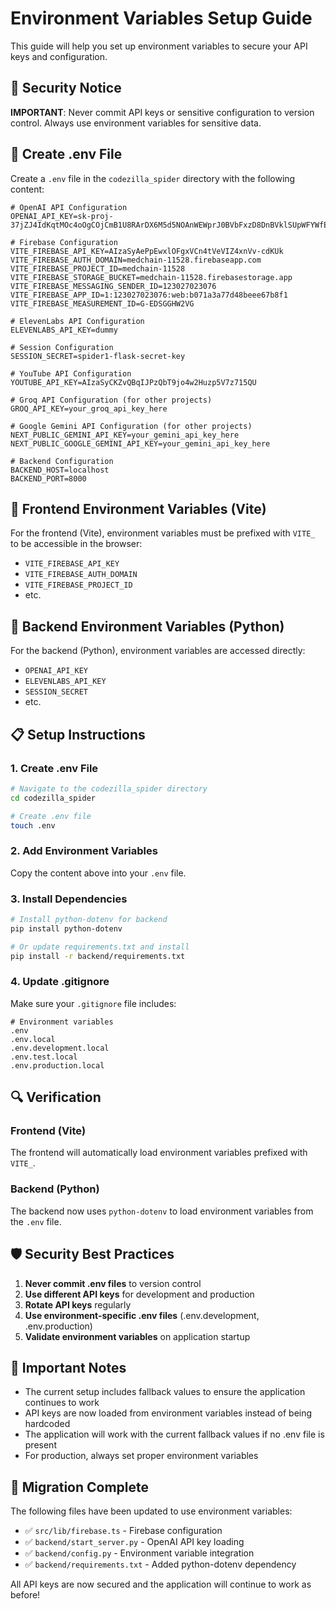 # Environment Variables Setup Guide

This guide will help you set up environment variables to secure your API keys and configuration.

## 🔐 Security Notice

**IMPORTANT**: Never commit API keys or sensitive configuration to version control. Always use environment variables for sensitive data.

## 📁 Create .env File

Create a `.env` file in the `codezilla_spider` directory with the following content:

```env
# OpenAI API Configuration
OPENAI_API_KEY=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

# Firebase Configuration
VITE_FIREBASE_API_KEY=AIzaSyAePpEwxlOFgxVCn4tVeVIZ4xnVv-cdKUk
VITE_FIREBASE_AUTH_DOMAIN=medchain-11528.firebaseapp.com
VITE_FIREBASE_PROJECT_ID=medchain-11528
VITE_FIREBASE_STORAGE_BUCKET=medchain-11528.firebasestorage.app
VITE_FIREBASE_MESSAGING_SENDER_ID=123027023076
VITE_FIREBASE_APP_ID=1:123027023076:web:b071a3a77d48beee67b8f1
VITE_FIREBASE_MEASUREMENT_ID=G-EDSGGHW2VG

# ElevenLabs API Configuration
ELEVENLABS_API_KEY=dummy

# Session Configuration
SESSION_SECRET=spider1-flask-secret-key

# YouTube API Configuration
YOUTUBE_API_KEY=AIzaSyCKZvQBqIJPzQbT9jo4w2Huzp5V7z715QU

# Groq API Configuration (for other projects)
GROQ_API_KEY=your_groq_api_key_here

# Google Gemini API Configuration (for other projects)
NEXT_PUBLIC_GEMINI_API_KEY=your_gemini_api_key_here
NEXT_PUBLIC_GOOGLE_GEMINI_API_KEY=your_gemini_api_key_here

# Backend Configuration
BACKEND_HOST=localhost
BACKEND_PORT=8000
```

## 🔧 Frontend Environment Variables (Vite)

For the frontend (Vite), environment variables must be prefixed with `VITE_` to be accessible in the browser:

- `VITE_FIREBASE_API_KEY`
- `VITE_FIREBASE_AUTH_DOMAIN`
- `VITE_FIREBASE_PROJECT_ID`
- etc.

## 🐍 Backend Environment Variables (Python)

For the backend (Python), environment variables are accessed directly:

- `OPENAI_API_KEY`
- `ELEVENLABS_API_KEY`
- `SESSION_SECRET`
- etc.

## 📋 Setup Instructions

### 1. Create .env File
```bash
# Navigate to the codezilla_spider directory
cd codezilla_spider

# Create .env file
touch .env
```

### 2. Add Environment Variables
Copy the content above into your `.env` file.

### 3. Install Dependencies
```bash
# Install python-dotenv for backend
pip install python-dotenv

# Or update requirements.txt and install
pip install -r backend/requirements.txt
```

### 4. Update .gitignore
Make sure your `.gitignore` file includes:
```gitignore
# Environment variables
.env
.env.local
.env.development.local
.env.test.local
.env.production.local
```

## 🔍 Verification

### Frontend (Vite)
The frontend will automatically load environment variables prefixed with `VITE_`.

### Backend (Python)
The backend now uses `python-dotenv` to load environment variables from the `.env` file.

## 🛡️ Security Best Practices

1. **Never commit .env files** to version control
2. **Use different API keys** for development and production
3. **Rotate API keys** regularly
4. **Use environment-specific .env files** (.env.development, .env.production)
5. **Validate environment variables** on application startup

## 🚨 Important Notes

- The current setup includes fallback values to ensure the application continues to work
- API keys are now loaded from environment variables instead of being hardcoded
- The application will work with the current fallback values if no .env file is present
- For production, always set proper environment variables

## 🔄 Migration Complete

The following files have been updated to use environment variables:

- ✅ `src/lib/firebase.ts` - Firebase configuration
- ✅ `backend/start_server.py` - OpenAI API key loading
- ✅ `backend/config.py` - Environment variable integration
- ✅ `backend/requirements.txt` - Added python-dotenv dependency

All API keys are now secured and the application will continue to work as before!

